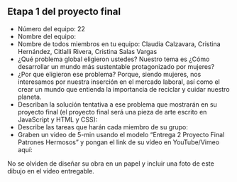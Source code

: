 ## Etapa 1 del proyecto final

- Número del equipo: 22
- Nombre del equipo:
- Nombre de todos miembros en tu equipo: Claudia Calzavara, Cristina Hernández, Citlalli Rivera, Cristina Salas Vargas
- ¿Qué problema global eligieron ustedes? Nuestro tema es ¿Cómo desarrollar un mundo más sustentable protagonizado por mujeres?
- ¿Por que eligieron ese problema? Porque, siendo mujeres, nos interesamos por nuestra inserción en el mercado laboral, así como el crear un mundo que entienda la importancia de reciclar y cuidar nuestro planeta.
- Describan la solución tentativa a ese problema que mostrarán en su proyecto final (el proyecto final será una pieza de arte escrito en JavaScript y HTML y CSS): 
- Describe las tareas que harán cada miembro de su grupo:
- Graben un video de 5-min usando el modelo “Entrega 2 Proyecto Final Patrones Hermosos” y pongan el link de su vídeo en YouTube/Vimeo aquí:

No se olviden de diseñar su obra en un papel y incluir una foto de este dibujo en el vídeo entregable.
